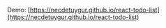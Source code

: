 Demo: [https://necdetuygur.github.io/react-todo-list](https://necdetuygur.github.io/react-todo-list)
